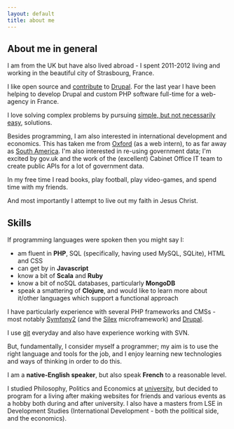 ```yaml
---
layout: default
title: about me
---
```


About me in general
-------------------

I am from the UK but have also lived abroad - I spent 2011-2012 living and working in the beautiful city of Strasbourg, France.

I like open source and [contribute](http://drupal.org/user/427352) to [Drupal](http://www.drupal.org). For the last year I have been helping to develop Drupal and custom PHP software full-time for a  web-agency in France.

I love solving complex problems by pursuing [simple, but not necessarily easy](http://www.infoq.com/presentations/Simple-Made-Easy), solutions.

Besides programming, I am also interested in international development and economics. This has taken me from [Oxford](http://www.oxfam.org/) (as a web intern), to as far away as [South America](http://www.latinlink.org/). I'm also interested in re-using government data; I'm excited by gov.uk and the work of the (excellent) Cabinet Office IT team to create public APIs for a lot of government data.

In my free time I read books, play football, play video-games, and spend time with my friends.

And most importantly I attempt to live out my faith in Jesus Christ.

Skills
------

If programming languages were spoken then you might say I:

- am fluent in **PHP**, SQL (specifically, having used MySQL, SQLite), HTML and CSS
- can get by in **Javascript**
- know a bit of **Scala** and **Ruby**
- know a bit of noSQL databases, particularly **MongoDB**
- speak a smattering of **Clojure**, and would like to learn more about it/other languages which support a functional approach

I have particularly experience with several PHP frameworks and CMSs - most notably [Symfony2](http://symfony.com/) (and the [Silex](http://silex.sensiolabs.org/) microframework) and [Drupal](http://www.drupal.org).

I use [git](http://github.com/nicl) everyday and also have experience working with SVN.

But, fundamentally, I consider myself a programmer; my aim is to use the right language and tools for the job, and I enjoy learning new technologies and ways of thinking in order to do this.

I am a **native-English speaker**, but also speak **French** to a reasonable level.

I studied Philosophy, Politics and Economics at [university](http://www.ox.ac.uk), but decided to program for a living after making websites for friends and various events as a hobby both during and after university. I also have a masters from LSE in Development Studies (International Development - both the political side, and the economics).